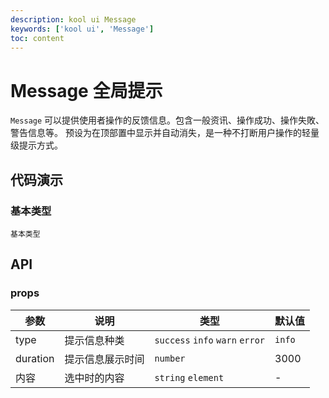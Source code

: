 ```yaml
---
description: kool ui Message
keywords: ['kool ui', 'Message']
toc: content
---
```


# Message 全局提示

`Message` 可以提供使用者操作的反馈信息。包含一般资讯、操作成功、操作失敗、警告信息等。 预设为在顶部置中显示并自动消失，是一种不打断用户操作的轻量级提示方式。

## 代码演示

### 基本类型

<code src="./demo/MessageDemo.tsx">基本类型</code>

## API

### props

| 参数 | 说明             | 类型                            | 默认值 |
| ---- | ---------------- | ------------------------------- | ----- |
| type | 提示信息种类     | `success` `info` `warn` `error` | `info` |
| duration | 提示信息展示时间 | `number`                        | 3000  |
| 内容 | 选中时的内容     | `string` `element`              | -     |
